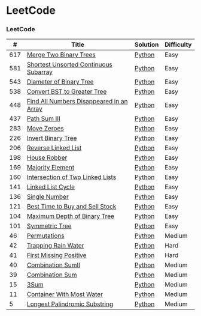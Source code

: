 LeetCode
========

### LeetCode


| # | Title | Solution | Difficulty |
|---| ----- | -------- | ---------- |
|617|[Merge Two Binary Trees](https://leetcode.com/problems/merge-two-binary-trees/) | [Python](./Python/MergeTwoBinaryTrees/MergeTwoBinaryTrees.py) |Easy|
|581|[Shortest Unsorted Continuous Subarray](https://leetcode.com/problems/shortest-unsorted-continuous-subarray/) | [Python](./Python/ShortestUnsortedContinuousSubarray/ShortestUnsortedContinuousSubarray.py) |Easy|
|543|[Diameter of Binary Tree](https://leetcode.com/problems/diameter-of-binary-tree/) | [Python](./Python/DiameterofBinaryTree/DiameterofBinaryTree.py) |Easy|
|538|[Convert BST to Greater Tree](https://leetcode.com/problems/convert-bst-to-greater-tree/) | [Python](./Python/ConvertBSTtoGreaterTree/ConvertBSTtoGreaterTree.py) |Easy|
|448|[Find All Numbers Disappeared in an Array](https://leetcode.com/problems/find-all-numbers-disappeared-in-an-array/) | [Python](./Python/FindAllNumbersDisappearedinanArray/FindAllNumbersDisappearedinanArray.py) |Easy|
|437|[Path Sum III](https://leetcode.com/problems/path-sum-iii/) | [Python](./Python/PathSumIII/PathSumIII.py) |Easy|
|283|[Move Zeroes](https://leetcode.com/problems/move-zeroes/) | [Python](./Python/MoveZeroes/MoveZeroes.py) |Easy|
|226|[Invert Binary Tree](https://leetcode.com/problems/invert-binary-tree/) | [Python](./Python/InvertBinaryTree/InvertBinaryTree.py) |Easy|
|206|[Reverse Linked List](https://leetcode.com/problems/reverse-linked-list/) | [Python](./Python/ReverseLinkedList/ReverseLinkedList.py) |Easy|
|198|[House Robber](https://leetcode.com/problems/house-robber/) | [Python](./Python/HouseRobber/HouseRobber.py) |Easy|
|169|[Majority Element](https://leetcode.com/problems/majority-element/) | [Python](./Python/MajorityElement/MajorityElement.py) |Easy|
|160|[Intersection of Two Linked Lists](https://leetcode.com/problems/intersection-of-two-linked-lists/) | [Python](./Python/IntersectionofTwoLinkedLists/IntersectionofTwoLinkedLists.py) |Easy|
|141|[Linked List Cycle](https://leetcode.com/problems/linked-list-cycle/) | [Python](./Python/LinkedListCycle/LinkedListCycle.py) |Easy|
|136|[Single Number](https://leetcode.com/problems/single-number/) | [Python](./Python/SingleNumber/SingleNumber.py) |Easy|
|121|[Best Time to Buy and Sell Stock](https://leetcode.com/problems/best-time-to-buy-and-sell-stock/) | [Python](./Python/BestTimetoBuyandSellStock/BestTimetoBuyandSellStock.py) |Easy|
|104|[Maximum Depth of Binary Tree](https://leetcode.com/problems/maximum-depth-of-binary-tree/) | [Python](./Python/MaximumDepthofBinaryTree/MaximumDepthofBinaryTree.py) |Easy|
|101|[Symmetric Tree](https://leetcode.com/problems/symmetric-tree/) | [Python](./Python/SymmetricTree/SymmetricTree.py) |Easy|
|46|[Permutations](https://leetcode.com/problems/permutations/) | [Python](./Python/Permutations/Permutations.py) |Medium|
|42|[Trapping Rain Water](https://leetcode.com/problems/trapping-rain-water/) | [Python](./Python/TrappingRainWater/TrappingRainWater.py) |Hard|
|41|[First Missing Positive](https://leetcode.com/problems/first-missing-positive/) | [Python](./Python/FirstMissingPositive/FirstMissingPositive.py) |Hard|
|40|[Combination SumⅡ](https://leetcode.com/problems/combination-sum-ii/) | [Python](./Python/CombinationSumⅡ/CombinationSumⅡ.py) |Medium|
|39|[Combination Sum](https://leetcode.com/problems/combination-sum/) | [Python](./Python/CombinationSum/CombinationSum.py) |Medium|
|15|[3Sum](https://leetcode.com/problems/3sum/) | [Python](./Python/3Sum/3Sum.py) |Medium|
|11|[Container With Most Water](https://leetcode.com/problems/container-with-most-water/) | [Python](./Python/ContainerWithMostWater/ContainerWithMostWater.py) |Medium|
|5|[Longest Palindromic Substring](https://leetcode.com/problems/longest-palindromic-substring/) | [Python](./Python/LongestPalindromicSubstring/LongestPalindromicSubstring.py) |Medium|
